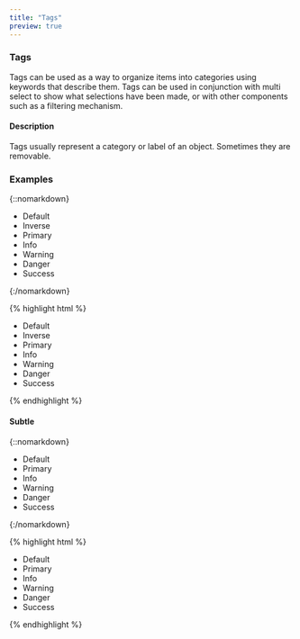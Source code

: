 ```yaml
---
title: "Tags"
preview: true
---
```


<div class="pl-pattern">
<h3>Tags</h3>

Tags can be used as a way to organize items into categories using keywords that describe them. Tags can be used in conjunction with multi select to show what selections have been made, or with other components such as a filtering mechanism.

#### Description
Tags usually represent a category or label of an object. Sometimes they are removable. 
</div>

<div class="pl-pattern">

### Examples

{::nomarkdown}
<div class="pl-preview">
    <ul class="list-unstyled">
      <li class="tag tag-default">
        Default
        <a href="#Tags" class="fa fa-close fa-muted" data-dismiss="tag"></a>
      </li>
      <li class="tag tag-inverse">
        Inverse
        <a href="#Tags" class="fa fa-close fa-muted" data-dismiss="tag"></a>
      </li>
      <li class="tag tag-primary">
        Primary
        <a href="#Tags" class="fa fa-close fa-muted" data-dismiss="tag"></a>
      </li>
      <li class="tag tag-info">
        Info
        <a href="#Tags" class="fa fa-close fa-muted" data-dismiss="tag"></a>
      </li>
      <li class="tag tag-warning">
        Warning
        <a href="#Tags" class="fa fa-close fa-muted" data-dismiss="tag"></a>
      </li>
      <li class="tag tag-danger">
        Danger
        <a href="#Tags" class="fa fa-close fa-muted" data-dismiss="tag"></a>
      </li>
      <li class="tag tag-success">
        Success
        <a href="#Tags" class="fa fa-close fa-muted" data-dismiss="tag"></a>
      </li>
    </ul>

</div>
{:/nomarkdown}

{% highlight html %}
<ul class="list-unstyled">
  <li class="tag tag-default">
    Default
    <a href="#Tags" class="fa fa-close fa-muted" data-dismiss="tag"></a>
  </li>
  <li class="tag tag-inverse">
    Inverse
    <a href="#Tags" class="fa fa-close fa-muted" data-dismiss="tag"></a>
  </li>
  <li class="tag tag-primary">
    Primary
    <a href="#Tags" class="fa fa-close fa-muted" data-dismiss="tag"></a>
  </li>
  <li class="tag tag-info">
    Info
    <a href="#Tags" class="fa fa-close fa-muted" data-dismiss="tag"></a>
  </li>
  <li class="tag tag-warning">
    Warning
    <a href="#Tags" class="fa fa-close fa-muted" data-dismiss="tag"></a>
  </li>
  <li class="tag tag-danger">
    Danger
    <a href="#Tags" class="fa fa-close fa-muted" data-dismiss="tag"></a>
  </li>
  <li class="tag tag-success">
    Success
    <a href="#Tags" class="fa fa-close fa-muted" data-dismiss="tag"></a>
  </li>
</ul>
{% endhighlight %}

#### Subtle

{::nomarkdown}
<div class="pl-preview">

<ul class="list-unstyled">
  <li class="tag tag-default subtle">
    Default
    <a href="#Tags" class="fa fa-close fa-muted" data-dismiss="tag"></a>
  </li>
  <li class="tag tag-primary subtle">
    Primary
    <a href="#Tags" class="fa fa-close fa-muted" data-dismiss="tag"></a>
  </li>
  <li class="tag tag-info subtle">
    Info
    <a href="#Tags" class="fa fa-close fa-muted" data-dismiss="tag"></a>
  </li>
  <li class="tag tag-warning subtle">
    Warning
    <a href="#Tags" class="fa fa-close fa-muted" data-dismiss="tag"></a>
  </li>
  <li class="tag tag-danger subtle">
    Danger
    <a href="#Tags" class="fa fa-close fa-muted" data-dismiss="tag"></a>
  </li>
  <li class="tag tag-success subtle">
    Success
    <a href="#Tags" class="fa fa-close fa-muted" data-dismiss="tag"></a>
  </li>
</ul>
</div>
{:/nomarkdown}

{% highlight html %}
<ul class="list-unstyled">
  <li class="tag tag-default subtle">
    Default
    <a href="#Tags" class="fa fa-close fa-muted" data-dismiss="tag"></a>
  </li>
  <li class="tag tag-primary subtle">
    Primary
    <a href="#Tags" class="fa fa-close fa-muted" data-dismiss="tag"></a>
  </li>
  <li class="tag tag-info subtle">
    Info
    <a href="#Tags" class="fa fa-close fa-muted" data-dismiss="tag"></a>
  </li>
  <li class="tag tag-warning subtle">
    Warning
    <a href="#Tags" class="fa fa-close fa-muted" data-dismiss="tag"></a>
  </li>
  <li class="tag tag-danger subtle">
    Danger
    <a href="#Tags" class="fa fa-close fa-muted" data-dismiss="tag"></a>
  </li>
  <li class="tag tag-success subtle">
    Success
    <a href="#Tags" class="fa fa-close fa-muted" data-dismiss="tag"></a>
  </li>
</ul>
{% endhighlight %}
</div>
